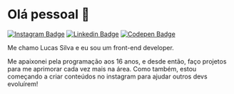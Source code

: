 # Olá pessoal 👋

[![Instagram Badge](https://img.shields.io/badge/-Instagram-6633cc?style=flat-square&labelColor=6633cc&logo=instagram&logoColor=white&link=https://twitter.com/sakshamtaneja00)](https://www.instagram.com/programadorlucas/)
[![Linkedin Badge](https://img.shields.io/badge/-Linkedin-6633cc?style=flat-square&logo=Linkedin&logoColor=white&link=https://www.linkedin.com/in/lucassilva21/)](https://www.linkedin.com/in/lucassilva21/)
[![Codepen Badge](https://img.shields.io/badge/Codepen-6633cc?style=flat-square&logo=codepen&logoColor=white)](https://codepen.io/luccasscds)

Me chamo Lucas Silva e eu sou um front-end developer.

Me apaixonei pela programação aos 16 anos, e desde então, faço projetos para me aprimorar cada vez mais na área. Como também,  estou começando a criar conteúdos no instagram para ajudar outros devs evoluírem!
